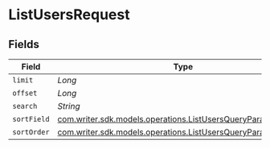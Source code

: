 # ListUsersRequest


## Fields

| Field                                                                                                                    | Type                                                                                                                     | Required                                                                                                                 | Description                                                                                                              |
| ------------------------------------------------------------------------------------------------------------------------ | ------------------------------------------------------------------------------------------------------------------------ | ------------------------------------------------------------------------------------------------------------------------ | ------------------------------------------------------------------------------------------------------------------------ |
| `limit`                                                                                                                  | *Long*                                                                                                                   | :heavy_minus_sign:                                                                                                       | N/A                                                                                                                      |
| `offset`                                                                                                                 | *Long*                                                                                                                   | :heavy_minus_sign:                                                                                                       | N/A                                                                                                                      |
| `search`                                                                                                                 | *String*                                                                                                                 | :heavy_minus_sign:                                                                                                       | N/A                                                                                                                      |
| `sortField`                                                                                                              | [com.writer.sdk.models.operations.ListUsersQueryParamSortField](../../models/operations/ListUsersQueryParamSortField.md) | :heavy_minus_sign:                                                                                                       | N/A                                                                                                                      |
| `sortOrder`                                                                                                              | [com.writer.sdk.models.operations.ListUsersQueryParamSortOrder](../../models/operations/ListUsersQueryParamSortOrder.md) | :heavy_minus_sign:                                                                                                       | N/A                                                                                                                      |